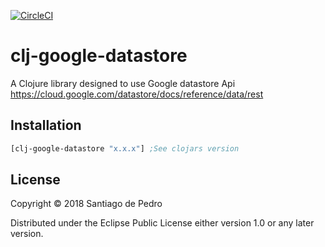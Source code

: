 [![CircleCI](https://circleci.com/gh/xerp/clj-google-datastore.svg?style=svg)](https://circleci.com/gh/xerp/clj-google-datastore)

# clj-google-datastore

A Clojure library designed to use Google datastore Api https://cloud.google.com/datastore/docs/reference/data/rest

## Installation

```clojure
[clj-google-datastore "x.x.x"] ;See clojars version
```

## License

Copyright © 2018 Santiago de Pedro

Distributed under the Eclipse Public License either version 1.0 or any later version.

